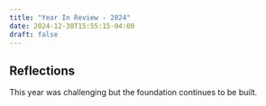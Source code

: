 ```yaml
---
title: "Year In Review - 2024"
date: 2024-12-30T15:55:15-04:00
draft: false
---
```


## Reflections

This year was challenging but the foundation continues to be built.




